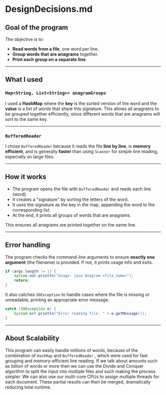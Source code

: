 # DesignDecisions.md

## Goal of the program

The objective is to:

* **Read words from a file**, one word per line.
* **Group words that are anagrams** together.
* **Print each group on a separate line**.

---

## What I used

### `Map<String, List<String>> anagramGroups`

I used a **HashMap** where the **key** is the sorted version of the word and the **value** is a list of words that share this signature. This allows all anagrams to be grouped together efficiently, since different words that are anagrams will sort to the same key.

---

### `BufferedReader`

I chose `BufferedReader` because it reads the file **line by line**, is **memory efficient**, and is generally **faster** than using `Scanner` for simple line reading, especially on large files.

---

## How it works

* The program opens the file with `BufferedReader` and reads each line (word).
* It creates a "signature" by sorting the letters of the word.
* It uses the signature as the key in the map, appending the word to the corresponding list.
* At the end, it prints all groups of words that are anagrams.

This ensures all anagrams are printed together on the same line.

---

## Error handling

The program checks the command-line arguments to ensure **exactly one argument** (the filename) is provided. If not, it prints usage info and exits.

```java
if (args.length != 1) {
    System.out.println("Usage: java Anagram <file_name>");
    return;
}
```

It also catches `IOException` to handle cases where the file is missing or unreadable, printing an appropriate error message.

```java
catch (IOException e) {
    System.err.println("Error reading file: " + e.getMessage());
}
```
---
## About Scalability
This program can easily handle millions of words, because of the combination of ```HashMap``` and ```BufferedReader``` , which were used for fast grouping and memory-efficient line reading.
If we talk about amounts such as billion of words or more then we can use the Divide and Conquer algorithm to split the input into multiple files and such making the process simpler. We can also use our multi-core CPUs to assign multiple threads for each document. These partial results can then be merged, dramatically reducing total runtime.